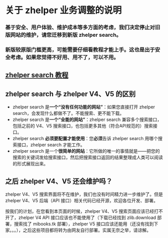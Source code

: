 # 关于 zhelper 业务调整的说明

### 基于安全、用户体验、维护成本等多方面的考虑，我们决定停止对旧版网站的维护，请您迁移到新版 zhelper search。

### 新版较原版门槛更高，可能需要仔细看教程才能上手。这也是出于安全考虑。如果您觉得不好用、用不了，可以不用。

## [zhelper search 教程](/search)

## zhelper search 与 zhelper V4、V5 的区别

- zhelper search 是**一个“没有任何功能的网站”**：如果您直接打开 zhelper search，会发现什么都做不了。不能搜索、更不能下载。
- zhelper search 是**一个“全能的网站”**：zhelper search 兼容多个搜索接口，包括之前的 V4、V5 搜索接口，也包括更多其他（符合API规范的）搜索接口。
- zhelper search **必须要配置才能使用**：您**必须**告诉 zhelper search 用哪个搜索接口，zhelper search 才能工作。
- zhelper search 是一个**很简单的网站**：它所做的唯一的事情就是——把您的搜索的关键词发给搜索接口，然后把搜索接口返回的结果整理成人类可以阅读的形式展现出来。

## 之后 zhelper V4、V5 还会维护吗？

zhelper V4、V5 搜索界面将不在维护，我们也没有时间精力进一步维护了。但是 zhelper V4、V5 后端（API 接口）相关代码已经开源，欢迎各位开发、部署。

按我们的计划，在您看到本页面的时候，zhelper V4、V5 搜索页面应该已经打不开了，zhelper V4 API 接口应该也不能使用了（下载已经找到 zlib.download 部署，搜索找了 mibooks.tk 部署），zhelper V5 接口应该还能用（还没有找到下家。。。），之后这些项目都将转为由网友自行部署。实属无奈之举，请谅解。